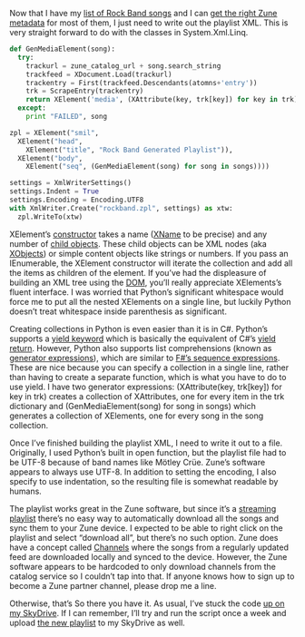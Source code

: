 Now that I have my [list of Rock Band
songs](http://devhawk.net/2008/11/27/IronPython+And+Linq+To+XML+Part+2+Screen+Scraping.aspx)
and I can [get the right Zune
metadata](http://devhawk.net/2008/11/27/IronPython+And+Linq+To+XML+Part+3+Consuming+Atom+Feeds.aspx)
for most of them, I just need to write out the playlist XML. This is
very straight forward to do with the classes in System.Xml.Linq.

``` python
def GenMediaElement(song):
  try:
    trackurl = zune_catalog_url + song.search_string
    trackfeed = XDocument.Load(trackurl)
    trackentry = First(trackfeed.Descendants(atomns+'entry'))
    trk = ScrapeEntry(trackentry)
    return XElement('media', (XAttribute(key, trk[key]) for key in trk))
  except:
    print "FAILED", song

zpl = XElement("smil",
  XElement("head",  
    XElement("title", "Rock Band Generated Playlist")),     
  XElement("body",
    XElement("seq", (GenMediaElement(song) for song in songs))))

settings = XmlWriterSettings()
settings.Indent = True
settings.Encoding = Encoding.UTF8
with XmlWriter.Create("rockband.zpl", settings) as xtw:
  zpl.WriteTo(xtw)
```

XElement’s
[constructor](http://msdn.microsoft.com/en-us/library/bb302741.aspx)
takes a name
([XName](http://msdn.microsoft.com/en-us/library/system.xml.linq.xname.aspx)
to be precise) and any number of [child
objects](http://msdn.microsoft.com/en-us/library/bb943882.aspx). These
child objects can be XML nodes (aka
[XObjects](http://msdn.microsoft.com/en-us/library/system.xml.linq.xobject.aspx))
or simple content objects like strings or numbers. If you pass an
IEnumerable, the XElement constructor will iterate the collection and
add all the items as children of the element. If you’ve had the
displeasure of building an XML tree using the
[DOM](http://www.w3.org/DOM/), you’ll really appreciate XElements’s
fluent interface. I was worried that Python’s significant whitespace
would force me to put all the nested XElements on a single line, but
luckily Python doesn’t treat whitespace inside parenthesis as
significant. 

Creating collections in Python is even easier than it is in C\#.
Python’s supports a [yield
keyword](http://www.python.org/doc/2.5.2/ref/yield.html) which is
basically the equivalent of C\#’s [yield
return](http://msdn.microsoft.com/en-us/library/9k7k7cf0(VS.80).aspx).
However, Python also supports list comprehensions (known as [generator
expressions](http://www.python.org/doc/2.5.2/ref/genexpr.html)), which
are similar to [F\#’s sequence
expressions](http://research.microsoft.com/fsharp/manual/lexyacc.aspx#_Toc207785615).
These are nice because you can specify a collection in a single line,
rather than having to create a separate function, which is what you have
to do to use yield. I have two generator expressions: (XAttribute(key,
trk[key]) for key in trk) creates a collection of XAttributes, one for
every item in the trk dictionary and (GenMediaElement(song) for song in
songs) which generates a collection of XElements, one for every song in
the song collection.

Once I’ve finished building the playlist XML, I need to write it out to
a file. Originally, I used Python’s built in open function, but the
playlist file had to be UTF-8 because of band names like Mötley Crüe.
Zune’s software appears to always use UTF-8. In addition to setting the
encoding, I also specify to use indentation, so the resulting file is
somewhat readable by humans.

The playlist works great in the Zune software, but since it’s a
[streaming
playlist](http://www.mjefferson.net/2008/04/03/zune-streaming-playlists/)
there’s no easy way to automatically download all the songs and sync
them to your Zune device. I expected to be able to right click on the
playlist and select “download all”, but there’s no such option. Zune
does have a concept called
[Channels](http://www.zune.net/NR/rdonlyres/51AE197B-221B-4192-AC4A-7CA1CBFC8312/0/channels.wmv)
where the songs from a regularly updated feed are downloaded locally and
synced to the device. However, the Zune software appears to be hardcoded
to only download channels from the catalog service so I couldn’t tap
into that. If anyone knows how to sign up to become a Zune partner
channel, please drop me a line.

Otherwise, that’s So there you have it. As usual, I’ve stuck the code
[up on my
SkyDrive](http://cid-0d9bc809858885a4.skydrive.live.com/self.aspx/DevHawk%20Content/IronPython%20Stuff/RockBandZunePass.zip).
If I can remember, I’ll try and run the script once a week and upload
[the new
playlist](http://cid-0d9bc809858885a4.skydrive.live.com/self.aspx/DevHawk%20Content/Zune/rockband.zpl)
to my SkyDrive as well.
